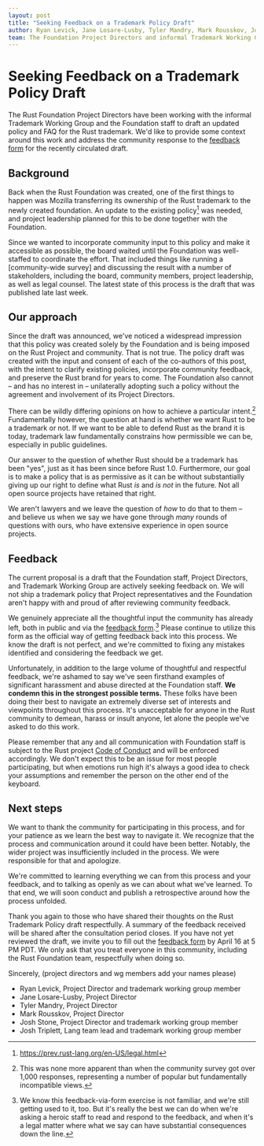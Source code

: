 ```yaml
---
layout: post
title: "Seeking Feedback on a Trademark Policy Draft"
author: Ryan Levick, Jane Losare-Lusby, Tyler Mandry, Mark Rousskov, Josh Stone, and Josh Triplett
team: The Foundation Project Directors and informal Trademark Working Group Members
---
```


# Seeking Feedback on a Trademark Policy Draft

The Rust Foundation Project Directors have been working with the informal Trademark Working Group and the Foundation staff to draft an updated policy and FAQ for the Rust trademark. We'd like to provide some context around this work and address the community response to the [feedback form] for the recently circulated draft.

## Background

Back when the Rust Foundation was created, one of the first things to happen was Mozilla transferring its ownership of the Rust trademark to the newly created foundation. An update to the existing policy[^mozilla-policy] was needed, and project leadership planned for this to be done together with the Foundation.

[^mozilla-policy]: https://prev.rust-lang.org/en-US/legal.html

Since we wanted to incorporate community input to this policy and make it accessible as possible, the board waited until the Foundation was well-staffed to coordinate the effort. That included things like running a [community-wide survey] and discussing the result with a number of stakeholders, including the board, community members, project leadership, as well as legal counsel. The latest state of this process is the draft that was published late last week.

## Our approach

Since the draft was announced, we've noticed a widespread impression that this policy was created solely by the Foundation and is being imposed on the Rust Project and community. That is not true. The policy draft was created with the input and consent of each of the co-authors of this post, with the intent to clarify existing policies, incorporate community feedback, and preserve the Rust brand for years to come. The Foundation also cannot – and has no interest in – unilaterally adopting such a policy without the agreement and involvement of its Project Directors.

There can be wildly differing opinions on how to achieve a particular intent.[^survey] Fundamentally however, the question at hand is whether we want Rust to be a trademark or not. If we want to be able to defend Rust as the brand it is today, trademark law fundamentally constrains how permissible we can be, especially in public guidelines.

Our answer to the question of whether Rust should be a trademark has been "yes", just as it has been since before Rust 1.0. Furthermore, our goal is to make a policy that is as permissive as it can be without substantially giving up our right to define what Rust *is* and *is not* in the future. Not all open source projects have retained that right.

We aren't lawyers and we leave the question of *how* to do that to them – and believe us when we say we have gone through *many* rounds of questions with ours, who have extensive experience in open source projects.

## Feedback

The current proposal is a draft that the Foundation staff, Project Directors, and Trademark Working Group are actively seeking feedback on. We will not ship a trademark policy that Project representatives and the Foundation aren't happy with and proud of after reviewing community feedback.

We genuinely appreciate all the thoughtful input the community has already left, both in public and via the [feedback form].[^form] Please continue to utilize this form as the official way of getting feedback back into this process. We know the draft is not perfect, and we're committed to fixing any mistakes identified and considering the feedback we get.

Unfortunately, in addition to the large volume of thoughtful and respectful feedback, we're ashamed to say we've seen firsthand examples of significant harassment and abuse directed at the Foundation staff. **We condemn this in the strongest possible terms.** These folks have been doing their best to navigate an extremely diverse set of interests and viewpoints throughout this process. It's unacceptable for anyone in the Rust community to demean, harass or insult anyone, let alone the people we've asked to do this work.

Please remember that any and all communication with Foundation staff is subject to the Rust project [Code of Conduct] and will be enforced accordingly. We don't expect this to be an issue for most people participating, but when emotions run high it's always a good idea to check your assumptions and remember the person on the other end of the keyboard.

## Next steps

We want to thank the community for participating in this process, and for your patience as we learn the best way to navigate it. We recognize that the process and communication around it could have been better. Notably, the wider project was insufficiently included in the process. We were  responsible for that and apologize.

We're committed to learning everything we can from this process and your feedback, and to talking as openly as we can about what we've learned. To that end, we will soon conduct and publish a retrospective around how the process unfolded.

Thank you again to those who have shared their thoughts on the Rust Trademark Policy draft respectfully. A summary of the feedback received will be shared after the consultation period closes. If you have not yet reviewed the draft, we invite you to fill out the [feedback form] by April 16 at 5 PM PDT. We only ask that you treat everyone in this community, including the Rust Foundation team, respectfully when doing so.

Sincerely, (project directors and wg members add your names please)

* Ryan Levick, Project Director and trademark working group member
* Jane Losare-Lusby, Project Director
* Tyler Mandry, Project Director
* Mark Rousskov, Project Director
* Josh Stone, Project Director and trademark working group member
* Josh Triplett, Lang team lead and trademark working group member

[^form]: We know this feedback-via-form exercise is not familiar, and we're still getting used to it, too. But it's really the best we can do when we're asking a heroic staff to read and respond to the feedback, and when it's a legal matter where what we say can have substantial consequences down the line.

[^survey]: This was none more apparent than when the community survey got over 1,000 responses, representing a number of popular but fundamentally incompatible views.

[feedback form]: https://docs.google.com/forms/d/e/1FAIpQLSdaM4pdWFsLJ8GHIUFIhepuq0lfTg_b0mJ-hvwPdHa4UTRaAg/viewform

[Code of Conduct]: https://www.rust-lang.org/policies/code-of-conduct